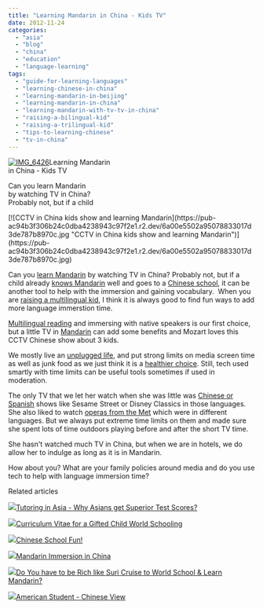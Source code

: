 ```yaml
---
title: "Learning Mandarin in China - Kids TV"
date: 2012-11-24
categories: 
  - "asia"
  - "blog"
  - "china"
  - "education"
  - "language-learning"
tags: 
  - "guide-for-learning-languages"
  - "learning-chinese-in-china"
  - "learning-mandarin-in-beijing"
  - "learning-mandarin-in-china"
  - "learning-mandarin-with-tv-tv-in-china"
  - "raising-a-bilingual-kid"
  - "raising-a-trilingual-kid"
  - "tips-to-learning-chinese"
  - "tv-in-china"
---
```


[![IMG_6426](https://pub-ac94b3f306b24c0dba4238943c97f2e1.r2.dev/6a00e5502a95078833017ee55c8c2b970d.jpg "IMG_6426")](https://pub-ac94b3f306b24c0dba4238943c97f2e1.r2.dev/6a00e5502a95078833017ee55c8c2b970d.jpg)Learning Mandarin  
in China - Kids TV  
  
Can you learn Mandarin  
by watching TV in China?  
Probably not, but if a child

<!--more--> [![CCTV in China kids show and learning Mandarin](https://pub-ac94b3f306b24c0dba4238943c97f2e1.r2.dev/6a00e5502a95078833017d3de787b8970c.jpg "CCTV in China kids show and learning Mandarin")](https://pub-ac94b3f306b24c0dba4238943c97f2e1.r2.dev/6a00e5502a95078833017d3de787b8970c.jpg)  
  
Can you [learn Mandarin](http://soultravelers3new.local/2012/07/learning-mandarin-in-asia-the-economist-and-wall-street-journal-discuss-.html "learn mandarin") by watching TV in China? Probably not, but if a child already [knows Mandarin](http://soultravelers3new.local/2012/11/mandarin-immersion-in-china.html "learning Mandarin in China") well and goes to a [Chinese school](http://soultravelers3new.local/2012/06/why-learn-mandarin-in-tropical-asia-penang.html "chinese school in Asia"), it can be another tool to help with the immersion and gaining vocabulary.  When you are [raising a multilingual kid](http://soultravelers3new.local/2011/06/how-to-raise-a-bilingual-or-multi-lingual-child-2.html "raising a multilingual kid - how to"), I think it is always good to find fun ways to add more language immerstion time.  
  
[Multilingual reading](http://soultravelers3new.local/2012/11/multilingual-learning-reading-in-3-languages.html "multilingual reading /bilingual reading") and immersing with native speakers is our first choice, but a little TV in [Mandarin](http://soultravelers3new.local/2011/01/only-american-girl-in-an-all-mandarin-school-chinese-immersion-in-language-culture-through-school.html "mandarin for American kid") can add some benefits and Mozart loves this CCTV Chinese show about 3 kids.  
  
We mostly live an [unplugged life](http://soultravelers3new.local/2012/06/unplugged-todays-best-luxury-.html "unplugged lifestyle benefits"), and put strong limits on media screen time as well as junk food as we just think it is a [healthier choice](http://soultravelers3new.local/health-and-travel/page/2/ "travel health choices"). Still, tech used smartly with time limits can be useful tools sometimes if used in  moderation.  
  
The only TV that we let her watch when she was little was [Chinese or Spanish](http://soultravelers3new.local/2012/05/global-citizens-spanish-and-mandarin-immersion.html "spanish and Chinese as second languages") shows like Sesame Street or Disney Classics in those languages. She also liked to watch [operas from the Met](http://soultravelers3new.local/2009/07/family-travel-photoengland-globe-theatre-king-lear.html "kids and opera and shakespeare") which were in different languages. But we always put extreme time limits on them and made sure she spent lots of time outdoors playing before and after the short TV time.  
  
She hasn't watched much TV in China, but when we are in hotels, we do allow her to indulge as long as it is in Mandarin.  
  
How about you? What are your family policies around media and do you use tech to help with language immersion time?  
  

Related articles

[![](http://i.zemanta.com/121152245_80_80.jpg)](http://soultravelers3new.local/2012/10/tutoring-in-asia-why-asians-get-superior-test-scores.html)[Tutoring in Asia - Why Asians get Superior Test Scores?](http://soultravelers3new.local/2012/10/tutoring-in-asia-why-asians-get-superior-test-scores.html)

[![](http://i.zemanta.com/119582965_80_80.jpg)](http://soultravelers3new.local/2012/10/curriculum-vitae-for-a-gifted-child-world-schooling.html)[Curriculum Vitae for a Gifted Child World Schooling](http://soultravelers3new.local/2012/10/curriculum-vitae-for-a-gifted-child-world-schooling.html)

[![](http://i.zemanta.com/123161376_80_80.jpg)](http://soultravelers3new.local/2012/11/chinese-school-fun.html)[Chinese School Fun!](http://soultravelers3new.local/2012/11/chinese-school-fun.html)

[![](http://i.zemanta.com/126145245_80_80.jpg)](http://soultravelers3new.local/2012/11/mandarin-immersion-in-china.html)[Mandarin Immersion in China](http://soultravelers3new.local/2012/11/mandarin-immersion-in-china.html)

[![](http://i.zemanta.com/115136650_80_80.jpg)](http://soultravelers3new.local/2012/09/do-you-have-to-be-rich-like-suri-cruise-to-world-school-learn-mandarin-.html)[Do You have to be Rich like Suri Cruise to World School & Learn Mandarin?](http://soultravelers3new.local/2012/09/do-you-have-to-be-rich-like-suri-cruise-to-world-school-learn-mandarin-.html)

[![](http://i.zemanta.com/117723001_80_80.jpg)](http://soultravelers3new.local/2012/10/american-student-chinese-view.html)[American Student - Chinese View](http://soultravelers3new.local/2012/10/american-student-chinese-view.html)
